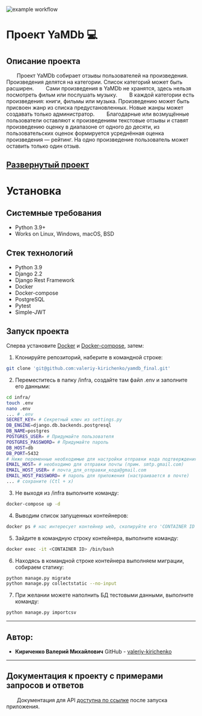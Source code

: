 ![example workflow](https://github.com/valeriy-kirichenko/yamdb_final/actions/workflows/yamdb_workflow.yml/badge.svg)
# Проект YaMDb :computer:
Описание проекта
----------
&ensp;&ensp;&ensp;&ensp;Проект YaMDb собирает отзывы пользователей на произведения. Произведения делятся на категории. Список категорий может быть расширен.
&ensp;&ensp;&ensp;&ensp;Сами произведения в YaMDb не хранятся, здесь нельзя посмотреть фильм или послушать музыку.
&ensp;&ensp;&ensp;&ensp;В каждой категории есть произведения: книги, фильмы или музыка. Произведению может быть присвоен жанр из списка предустановленных. Новые жанры может создавать только администратор.
&ensp;&ensp;&ensp;&ensp;Благодарные или возмущённые пользователи оставляют к произведениям текстовые отзывы и ставят произведению оценку в диапазоне от одного до десяти, из пользовательских оценок формируется усреднённая оценка произведения — рейтинг. На одно произведение пользователь может оставить только один отзыв.

[Развернутый проект](http://51.250.17.23/api/v1/)
----------

# Установка
Системные требования
----------
* Python 3.9+
* Works on Linux, Windows, macOS, BSD

Стек технологий
----------
* Python 3.9
* Django 2.2
* Django Rest Framework
* Docker
* Docker-compose
* PostgreSQL
* Pytest
* Simple-JWT

Запуск проекта
----------
Сперва установите [Docker](https://www.docker.com/get-started) и [Docker-compose](https://docs.docker.com/compose/install/), затем:
1. Клонируйте репозиторий, наберите в командной строке:
```bash
git clone 'git@github.com:valeriy-kirichenko/yamdb_final.git'
```
2. Переместитесь в папку /infra, создайте там файл .env и заполните его данными:
```bash
cd infra/
touch .env
nano .env
... # .env
SECRET_KEY= # Секретный ключ из settings.py
DB_ENGINE=django.db.backends.postgresql
DB_NAME=postgres
POSTGRES_USER= # Придумайте пользователя
POSTGRES_PASSWORD= # Придумайте пароль
DB_HOST=db
DB_PORT=5432
# Ниже переменные необходимые для настройки отправки кода подтверждения при регистрации
EMAIL_HOST= # необходимо для отправки почты (прим. smtp.gmail.com)
EMAIL_HOST_USER= # почта_для_отправки_кода@gmail.com
EMAIL_HOST_PASSWORD= # пароль для приложения (настраивается в почте)
... # сохраните (Ctl + x)
```
3. Не выходя из /infra выполните команду:
```bash
docker-compose up -d
```
4. Выводим список запущенных контейнеров:
```bash
docker ps # нас интересует контейнер web, скопируйте его 'CONTAINER ID'
```
5. Зайдите в командную строку контейнера, выполните команду:
```bash
docker exec -it <CONTAINER ID> /bin/bash
```
6. Находясь в командной строке контейнера выполняем миграции, собираем статику:
```bash
python manage.py migrate
python manage.py collectstatic --no-input
```
7. При желании можете наполнить БД тестовыми данными, выполните команду:
```bash
python manage.py importcsv
```
----------
Автор:
----------
* **Кириченко Валерий Михайлович**
GitHub - [valeriy-kirichenko](https://github.com/valeriy-kirichenko)
----------
Документация к проекту с примерами запросов и ответов
----------
&ensp;&ensp;&ensp;&ensp;Документация для API [доступна по ссылке](http://localhost:8000/redoc/) после запуска приложения.

